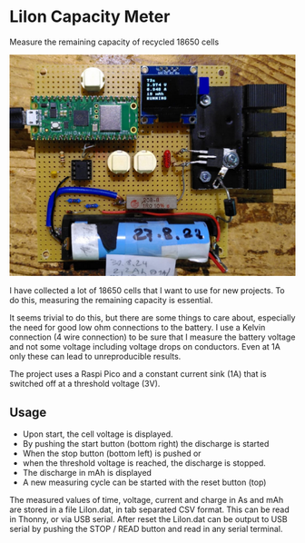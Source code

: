 # LiIon Capacity Meter
Measure the remaining capacity of recycled 18650 cells

![Picture](measure_liion_01.png)

I have collected a lot of 18650 cells that I want to use for new projects.
To do this, measuring the remaining capacity is essential.

It seems trivial to do this, but there are some things to care about, especially the need for good low ohm connections to the battery.
I use a Kelvin connection (4 wire connection) to be sure that I measure the battery voltage and not some voltage including voltage drops on conductors. Even at 1A only these can lead to unreproducible results.

The project uses a Raspi Pico and a constant current sink (1A) that is switched off at a threshold voltage (3V).

## Usage
- Upon start, the cell voltage is displayed.
- By pushing the start button (bottom right) the discharge is started
- When the stop button (bottom left) is pushed or
- when the threshold voltage is reached, the discharge is stopped.
- The discharge in mAh is displayed
- A new measuring cycle can be started with the reset button (top)

The measured values of time, voltage, current and charge in As and mAh are stored in a file LiIon.dat, in tab separated CSV format.
This can be read in Thonny, or via USB serial.
After reset the LiIon.dat can be output to USB serial by pushing the STOP / READ button and read in any serial terminal.

